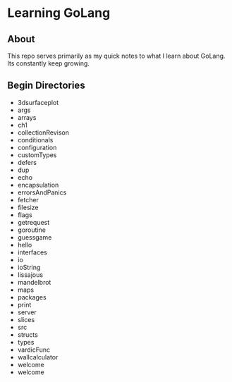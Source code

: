 # Learning GoLang

## About

This repo serves primarily as my quick notes to what I learn about GoLang. Its constantly keep growing.

## Begin Directories
 * 3dsurfaceplot
 * args
 * arrays
 * ch1
 * collectionRevison
 * conditionals
 * configuration
 * customTypes
 * defers
 * dup
 * echo
 * encapsulation
 * errorsAndPanics
 * fetcher
 * filesize
 * flags
 * getrequest
 * goroutine
 * guessgame
 * hello
 * interfaces
 * io
 * ioString
 * lissajous
 * mandelbrot
 * maps
 * packages
 * print
 * server
 * slices
 * src
 * structs
 * types
 * vardicFunc
 * wallcalculator
 * welcome
 * welcome

